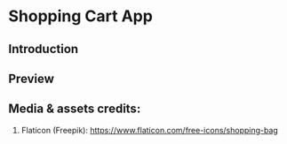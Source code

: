 # Shopping Cart App
## Introduction 

## Preview

<!-- [![Shopping Cart App](./src/assets/demo.png)](https://shopping-cart-yuliana-r.netlify.app/) -->

## Media & assets credits:

1. Flaticon (Freepik): https://www.flaticon.com/free-icons/shopping-bag